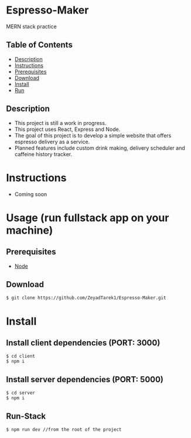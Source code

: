 # Espresso-Maker

MERN stack practice

## Table of Contents

-   [Description](#description)
-   [Instructions](#instructions)
-   [Prerequisites](#prerequisites)
-   [Download](#download)
-   [Install](#install)
-   [Run](#run-stack)

## Description

-   This project is still a work in progress.
-   This project uses React, Express and Node.
-   The goal of this project is to develop a simple website that offers espresso delivery as a service.
-   Planned features include custom drink making, delivery scheduler and caffeine history tracker.

# Instructions

-   Coming soon

# Usage (run fullstack app on your machine)

## Prerequisites

-   [Node](https://nodejs.org/en/download/)

## Download

```terminal
$ git clone https://github.com/ZeyadTarek1/Espresso-Maker.git
```

# Install

## Install client dependencies (PORT: 3000)

```terminal
$ cd client
$ npm i
```

## Install server dependencies (PORT: 5000)

```terminal
$ cd server
$ npm i
```

## Run-Stack

```terminal
$ npm run dev //from the root of the project
```
